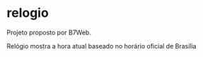 # relogio

Projeto proposto por B7Web.

Relógio mostra a hora atual baseado no horário oficial de Brasília

